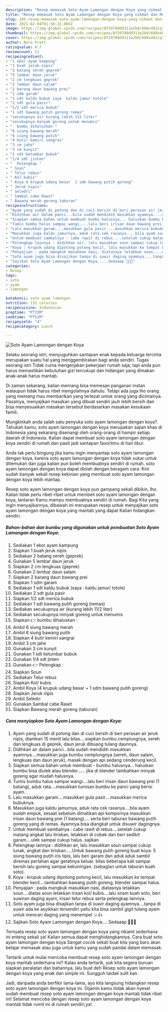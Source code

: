 ```yaml
---
description: "Resep memasak Soto Ayam Lamongan dengan Koya yang nikmat dan Mudah Dibuat"
title: "Resep memasak Soto Ayam Lamongan dengan Koya yang nikmat dan Mudah Dibuat"
slug: 105-resep-memasak-soto-ayam-lamongan-dengan-koya-yang-nikmat-dan-mudah-dibuat
date: 2021-02-04T01:50:22.866Z
image: https://img-global.cpcdn.com/recipes/8f29780d9311e2b0/680x482cq70/soto-ayam-lamongan-dengan-koya-foto-resep-utama.jpg
thumbnail: https://img-global.cpcdn.com/recipes/8f29780d9311e2b0/680x482cq70/soto-ayam-lamongan-dengan-koya-foto-resep-utama.jpg
cover: https://img-global.cpcdn.com/recipes/8f29780d9311e2b0/680x482cq70/soto-ayam-lamongan-dengan-koya-foto-resep-utama.jpg
author: Nora Pratt
ratingvalue: 4.7
reviewcount: 11
recipeingredient:
- "1 ekor ayam kampung"
- "1 buah jeruk nipis"
- "2 batang sereh geprek"
- "5 lembar daun jeruk"
- "2 cm lengkuas geprek"
- "2 lembar daun salam"
- "2 barang daun bawang prei"
- "1 sdm garam"
- "1 sdt kaldu bubuk saya  kaldu jamur totole"
- "2 sdt gula pasir"
- "1/2 sdt merica bubuk"
- "1 sdt bawang putih goreng remas"
- "secukupnya air kurang lebih 112 liter"
- "secukupnya minyak goreng untuk menumis"
- "  bumbu dihaluskan "
- "6 siung bawang merah"
- "6 siung bawang putih"
- "4 butir kemiri sangrai"
- "3 cm jahe"
- "3 cm kunyit"
- "1 sdt ketumbar bubuk"
- "1/4 sdt jinten"
- "  Pelengkap "
- " Soun"
- " Telur rebus"
- " Kol kubis"
- " Koya 4 krupuk udang besar  1 sdm bawang putih goreng"
- " Jeruk nipis"
- " Seledri"
- " Sambal cabe Rawit"
- " Bawang merah goreng taburan"
recipeinstructions:
- "Ayam yang sudah di potong dan di cuci bersih di beri perasan air jeruk nipis, diamkan 15 menit lalu bilas....siapkan bumbu cemplungnya, sereh dan lengkuas di geprek, daun jeruk dibuang tulang daunnya."
- "Didihkan air dalam panci...bila sudah mendidih masukkan ayamnya....masukkan juga bumbu cemplungnya (sereh, daun salam, lengkuas dan daun jeruk), masak dengan api sedang cenderung kecil."
- "Siapkan semua bahan untuk membuat bumbu halusnya... haluskan bumbu bisa diulek atau blender...... jika di blender tambahkan minyak goreng agar mudah halusnya."
- "Tumis bumbu halus sampai wangi....lalu beri irisan daun bawang prei (1 batang), aduk rata....masukkan tumisan bumbu ke panci yang berisi ayam."
- "Lalu masukkan garam....masukkan gula pasir....masukkan merica bubuknya."
- "Masukkan juga kaldu jamurnya, aduk rata cek rasanya....bila ayam sudah empuk, sesaat sebelum dimatikan api kompornya masukkan irisan daun bawang prei (1 batang).... serta beri taburan bawang putih goreng yang di remas. Ayamnya bisa diangkat untuk disuwir dagingnya."
- "Untuk membuat sambalnya : cabe rawit di rebus....setelah cukup matang angkat lalu tiriskan, letakkan di cobek dan beri sedikit garam....ulek sampai cukup halus. sajikan"
- "Pelengkap lainnya : didihkan air, lalu masukkan soun sampai cukup lunak, angkat dan tiriskan.....Untuk bawang putih goreng buat koya: 5 siung bawang putih iris tipis, lalu beri garam dan aduk aduk sambil diremas perlahan agar getahnya keluar. bilas beberapa kali sampai bersih lalu goreng sampai kekuningan. (sebagian untuk taburan kuah soto)."
- "Koya : krupuk udang dipotong potong kecil, lalu masukkan ke tempat blender kecil....tambahkan bawang putih goreng, blender sampai halus."
- "Penyajian : pada mangkuk masukkan nasi, diatasnya letakkan soun....diatas soun letakkan irisan kol/ kubis....lalu siram kuah soto, beri suwiran daging ayam, irisan telur rebus serta pelengkap lainnya."
- "Soto ayam juga bisa disajikan tanpa di suwir daging ayamnya....tanpa di suwir ada ke asyikkan tersendiri yaitu kita bisa sambil gigit tulang ayam untuk mencari daging yang menempel ☺👍"
- "Sajikan Soto Ayam Lamongan dengan Koya.....Sedaaap 👍🏻😊"
categories:
- Resep
tags:
- soto
- ayam
- lamongan

katakunci: soto ayam lamongan 
nutrition: 132 calories
recipecuisine: Indonesian
preptime: "PT33M"
cooktime: "PT51M"
recipeyield: "4"
recipecategory: Lunch

---
```



![Soto Ayam Lamongan dengan Koya](https://img-global.cpcdn.com/recipes/8f29780d9311e2b0/680x482cq70/soto-ayam-lamongan-dengan-koya-foto-resep-utama.jpg)

Selaku seorang istri, menyuguhkan santapan enak kepada keluarga tercinta merupakan suatu hal yang menggembirakan bagi anda sendiri. Tugas seorang istri Tidak cuma mengerjakan pekerjaan rumah saja, tapi anda pun harus memastikan kebutuhan gizi tercukupi dan hidangan yang dimakan anak-anak harus mantab.

Di zaman  sekarang, kalian memang bisa memesan panganan instan walaupun tidak harus ribet mengolahnya dahulu. Tetapi ada juga lho orang yang memang mau memberikan yang terlezat untuk orang yang dicintainya. Pasalnya, menyajikan masakan yang dibuat sendiri jauh lebih bersih dan bisa menyesuaikan masakan tersebut berdasarkan masakan kesukaan famili. 



Mungkinkah anda salah satu penyuka soto ayam lamongan dengan koya?. Tahukah kamu, soto ayam lamongan dengan koya merupakan sajian khas di Indonesia yang sekarang disenangi oleh orang-orang di hampir setiap daerah di Indonesia. Kalian dapat membuat soto ayam lamongan dengan koya sendiri di rumah dan pasti jadi santapan favoritmu di hari libur.

Anda tak perlu bingung jika kamu ingin menyantap soto ayam lamongan dengan koya, karena soto ayam lamongan dengan koya tidak sukar untuk ditemukan dan juga kalian pun boleh membuatnya sendiri di rumah. soto ayam lamongan dengan koya dapat diolah dengan beragam cara. Kini sudah banyak sekali resep kekinian yang membuat soto ayam lamongan dengan koya lebih mantap.

Resep soto ayam lamongan dengan koya pun gampang sekali dibikin, lho. Kalian tidak perlu ribet-ribet untuk membeli soto ayam lamongan dengan koya, lantaran Kamu mampu membuatnya sendiri di rumah. Bagi Kita yang ingin menyajikannya, dibawah ini merupakan resep untuk menyajikan soto ayam lamongan dengan koya yang mantab yang dapat Kalian hidangkan sendiri.

<!--inarticleads1-->

##### Bahan-bahan dan bumbu yang digunakan untuk pembuatan Soto Ayam Lamongan dengan Koya:

1. Sediakan 1 ekor ayam kampung
1. Siapkan 1 buah jeruk nipis
1. Sediakan 2 batang sereh (geprek)
1. Gunakan 5 lembar daun jeruk
1. Siapkan 2 cm lengkuas (geprek)
1. Gunakan 2 lembar daun salam
1. Siapkan 2 barang daun bawang prei
1. Siapkan 1 sdm garam
1. Sediakan 1 sdt kaldu bubuk (saya : kaldu jamur/ totole)
1. Sediakan 2 sdt gula pasir
1. Siapkan 1/2 sdt merica bubuk
1. Sediakan 1 sdt bawang putih goreng (remas)
1. Sediakan secukupnya air (kurang lebih 11/2 liter)
1. Sediakan secukupnya minyak goreng untuk menumis
1. Siapkan  👉 bumbu dihaluskan :
1. Ambil 6 siung bawang merah
1. Ambil 6 siung bawang putih
1. Siapkan 4 butir kemiri sangrai
1. Ambil 3 cm jahe
1. Gunakan 3 cm kunyit
1. Gunakan 1 sdt ketumbar bubuk
1. Gunakan 1/4 sdt jinten
1. Gunakan  👉 Pelengkap :
1. Siapkan  Soun
1. Sediakan  Telur rebus
1. Siapkan  Kol/ kubis
1. Ambil  Koya (4 krupuk udang besar + 1 sdm bawang putih goreng)
1. Siapkan  Jeruk nipis
1. Ambil  Seledri
1. Gunakan  Sambal cabe Rawit
1. Siapkan  Bawang merah goreng (taburan)




<!--inarticleads2-->

##### Cara menyiapkan Soto Ayam Lamongan dengan Koya:

1. Ayam yang sudah di potong dan di cuci bersih di beri perasan air jeruk nipis, diamkan 15 menit lalu bilas....siapkan bumbu cemplungnya, sereh dan lengkuas di geprek, daun jeruk dibuang tulang daunnya.
1. Didihkan air dalam panci...bila sudah mendidih masukkan ayamnya....masukkan juga bumbu cemplungnya (sereh, daun salam, lengkuas dan daun jeruk), masak dengan api sedang cenderung kecil.
1. Siapkan semua bahan untuk membuat - bumbu halusnya... haluskan bumbu bisa diulek atau blender...... jika di blender tambahkan minyak goreng agar mudah halusnya.
1. Tumis bumbu halus sampai wangi....lalu beri irisan daun bawang prei (1 batang), aduk rata....masukkan tumisan bumbu ke panci yang berisi ayam.
1. Lalu masukkan garam....masukkan gula pasir....masukkan merica bubuknya.
1. Masukkan juga kaldu jamurnya, aduk rata cek rasanya....bila ayam sudah empuk, sesaat sebelum dimatikan api kompornya masukkan irisan daun bawang prei (1 batang).... serta beri taburan bawang putih goreng yang di remas. Ayamnya bisa diangkat untuk disuwir dagingnya.
1. Untuk membuat sambalnya : cabe rawit di rebus....setelah cukup matang angkat lalu tiriskan, letakkan di cobek dan beri sedikit garam....ulek sampai cukup halus. sajikan
1. Pelengkap lainnya : didihkan air, lalu masukkan soun sampai cukup lunak, angkat dan tiriskan.....Untuk bawang putih goreng buat koya: 5 siung bawang putih iris tipis, lalu beri garam dan aduk aduk sambil diremas perlahan agar getahnya keluar. bilas beberapa kali sampai bersih lalu goreng sampai kekuningan. (sebagian untuk taburan kuah soto).
1. Koya : krupuk udang dipotong potong kecil, lalu masukkan ke tempat blender kecil....tambahkan bawang putih goreng, blender sampai halus.
1. Penyajian : pada mangkuk masukkan nasi, diatasnya letakkan soun....diatas soun letakkan irisan kol/ kubis....lalu siram kuah soto, beri suwiran daging ayam, irisan telur rebus serta pelengkap lainnya.
1. Soto ayam juga bisa disajikan tanpa di suwir daging ayamnya....tanpa di suwir ada ke asyikkan tersendiri yaitu kita bisa sambil gigit tulang ayam untuk mencari daging yang menempel ☺👍
1. Sajikan Soto Ayam Lamongan dengan Koya.....Sedaaap 👍🏻😊




Ternyata resep soto ayam lamongan dengan koya yang nikamt sederhana ini enteng sekali ya! Kalian semua dapat menghidangkannya. Cara buat soto ayam lamongan dengan koya Sangat cocok sekali buat kita yang baru akan belajar memasak atau juga untuk kamu yang sudah pandai dalam memasak.

Tertarik untuk mulai mencoba membuat resep soto ayam lamongan dengan koya mantab sederhana ini? Kalau anda tertarik, yuk kita segera buruan siapkan peralatan dan bahannya, lalu buat deh Resep soto ayam lamongan dengan koya yang enak dan simple ini. Sungguh taidak sulit kan. 

Jadi, daripada anda berfikir lama-lama, ayo kita langsung hidangkan resep soto ayam lamongan dengan koya ini. Dijamin kamu tiidak akan nyesel sudah membuat resep soto ayam lamongan dengan koya mantab tidak ribet ini! Selamat mencoba dengan resep soto ayam lamongan dengan koya mantab tidak rumit ini di rumah sendiri,ya!.

